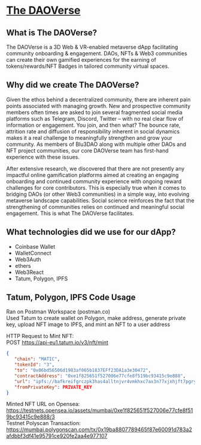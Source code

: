 # [The DAOVerse](https://thedaoverse.org/)

## What is The DAOVerse?

The DAOVerse is a 3D Web & VR-enabled metaverse dApp facilitating community onboarding & engagement. DAOs, NFTs & Web3 communities can create their own gamified experiences for the earning of tokens/rewards/NFT Badges in tailored community virtual spaces.

## Why did we create The DAOVerse?
Given the ethos behind a decentralized community, there are inherent pain points associated with managing growth. New and prospective community members often times are asked to join several fragmented social media platforms such as Telegram, Discord, Twitter – with no real clear flow of information or engagement. You join, and then what? The bounce rate, attrition rate and diffusion of responsibility inherent in social dynamics makes it a real challenge to meaningfully strengthen and grow your community. As members of Blu3DAO along with multiple other DAOs and NFT project communities, our core DAOVerse team has first-hand experience with these issues. 

After extensive research, we discovered that there are not presently any impactful online gamification platforms aimed at creating an engaging onboarding and continued community experience with ongoing reward challenges for core contributors. This is especially true when it comes to bridging DAOs (or other Web3 communities) in a simple way, into evolving metaverse landscape capabilities. Social science reinforces the fact that the strengthening of communities relies on continued and meaningful social engagement. This is what The DAOVerse facilitates.


## What technologies did we use for our dApp?
- Coinbase Wallet
- WalletConnect
- Web3Auth
- ethers
- Web3React
- Tatum, Polygon, IPFS

## Tatum, Polygon, IPFS Code Usage

Ran on Postman Workspace (postman.co) <br />
Used Tatum to create wallet on Polygon, make address, generate private key, upload NFT image to IPFS, and mint an NFT to a user address <br />

HTTP Request to Mint NFT: <br />
POST https://api-eu1.tatum.io/v3/nft/mint
```json
{
   "chain": "MATIC",
   "tokenId": "3",
   "to": "0x06bd56506d1983af065b1837EFf23DA1a3e30472",
   "contractAddress": "0xe1f825651f527006e77cfe8f519bc93415c9e888",
   "url": "ipfs://bafkreifgrczpk3has4alltnjvr4vmkhxc7ax3n77xjxhjft7pgry567sze",
   "fromPrivateKey": PRIVATE_KEY
}
```

Minted NFT URL on Opensea: <br />
https://testnets.opensea.io/assets/mumbai/0xe1f825651f527006e77cfe8f519bc93415c9e888/3 <br />
Testnet Polyscan Transaction: <br />
https://mumbai.polygonscan.com/tx/0x19ba8807789465f87e60091d783a2afdbbf3df41e95791ce920fe2aa4e977107 <br />
